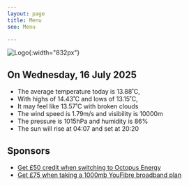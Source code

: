 ```yaml
---
layout: page
title: Menu
seo: Menu

---
```


![Logo](/images/logo.jpg){:width="832px"}

<!-- weather_marker starts -->
## On Wednesday, 16 July 2025

- The average temperature today is 13.88˚C,
- With highs of 14.43˚C and lows of 13.15˚C,
- It may feel like 13.57˚C with broken clouds
- The wind speed is 1.79m/s and visibility is 10000m
- The pressure is 1015hPa and humidity is 86%
- The sun will rise at 04:07 and set at 20:20

<!-- weather_marker ends -->

## Sponsors

- [Get £50 credit when switching to Octopus Energy](https://bit.ly/3oD1nnS)
- [Get £75 when taking a 1000mb YouFibre broadband plan](https://aklam.io/91zWhU?)
